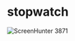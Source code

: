 # stopwatch

![ScreenHunter 3871](https://user-images.githubusercontent.com/13503510/107395830-c05eb800-6b2f-11eb-8f41-29268c889a6b.png)
